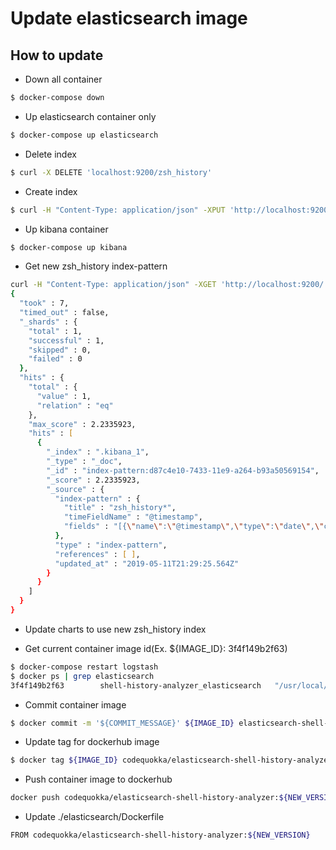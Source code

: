 # Update elasticsearch image

## How to update

- Down all container
```zsh
$ docker-compose down
```

- Up elasticsearch container only
```zsh
$ docker-compose up elasticsearch
```

- Delete index
```zsh
$ curl -X DELETE 'localhost:9200/zsh_history'
```

- Create index
```zsh
$ curl -H "Content-Type: application/json" -XPUT 'http://localhost:9200/zsh_history' -d @elasticsearch/mapping/zsh_history_mapping.json
```

- Up kibana container
```zsh
$ docker-compose up kibana
```

- Get new zsh_history index-pattern
```zsh
curl -H "Content-Type: application/json" -XGET 'http://localhost:9200/.kibana/_search?pretty' -d @elasticsearch/search/index_id.json
{
  "took" : 7,
  "timed_out" : false,
  "_shards" : {
    "total" : 1,
    "successful" : 1,
    "skipped" : 0,
    "failed" : 0
  },
  "hits" : {
    "total" : {
      "value" : 1,
      "relation" : "eq"
    },
    "max_score" : 2.2335923,
    "hits" : [
      {
        "_index" : ".kibana_1",
        "_type" : "_doc",
        "_id" : "index-pattern:d87c4e10-7433-11e9-a264-b93a50569154",
        "_score" : 2.2335923,
        "_source" : {
          "index-pattern" : {
            "title" : "zsh_history*",
            "timeFieldName" : "@timestamp",
            "fields" : "[{\"name\":\"@timestamp\",\"type\":\"date\",\"count\":0,\"scripted\":false,\"searchable\":true,\"aggregatable\":true,\"readFromDocValues\":true},{\"name\":\"_id\",\"type\":\"string\",\"count\":0,\"scripted\":false,\"searchable\":true,\"aggregatable\":true,\"readFromDocValues\":false},{\"name\":\"_index\",\"type\":\"string\",\"count\":0,\"scripted\":false,\"searchable\":true,\"aggregatable\":true,\"readFromDocValues\":false},{\"name\":\"_score\",\"type\":\"number\",\"count\":0,\"scripted\":false,\"searchable\":false,\"aggregatable\":false,\"readFromDocValues\":false},{\"name\":\"_source\",\"type\":\"_source\",\"count\":0,\"scripted\":false,\"searchable\":false,\"aggregatable\":false,\"readFromDocValues\":false},{\"name\":\"_type\",\"type\":\"string\",\"count\":0,\"scripted\":false,\"searchable\":true,\"aggregatable\":true,\"readFromDocValues\":false},{\"name\":\"executed_command\",\"type\":\"string\",\"count\":0,\"scripted\":false,\"searchable\":true,\"aggregatable\":true,\"readFromDocValues\":true},{\"name\":\"tags\",\"type\":\"string\",\"count\":0,\"scripted\":false,\"searchable\":true,\"aggregatable\":false,\"readFromDocValues\":false},{\"name\":\"tags.keyword\",\"type\":\"string\",\"count\":0,\"scripted\":false,\"searchable\":true,\"aggregatable\":true,\"readFromDocValues\":true}]"
          },
          "type" : "index-pattern",
          "references" : [ ],
          "updated_at" : "2019-05-11T21:29:25.564Z"
        }
      }
    ]
  }
}
```

- Update charts to use new zsh_history index

- Get current container image id(Ex. ${IMAGE_ID}: 3f4f149b2f63)
```zsh
$ docker-compose restart logstash
$ docker ps | grep elasticsearch
3f4f149b2f63        shell-history-analyzer_elasticsearch   "/usr/local/bin/dock…"   About an hour ago   Up About an hour    0.0.0.0:9200->9200/tcp, 0.0.0.0:9300->9300/tcp   elasticsearch
```

- Commit container image
```zsh
$ docker commit -m '${COMMIT_MESSAGE}' ${IMAGE_ID} elasticsearch-shell-history-analyzer:${NEW_VERSION}
```

- Update tag for dockerhub image
```zsh
$ docker tag ${IMAGE_ID} codequokka/elasticsearch-shell-history-analyzer:0.1.1
```

- Push container image to dockerhub
```zsh
docker push codequokka/elasticsearch-shell-history-analyzer:${NEW_VERSION}
```

- Update ./elasticsearch/Dockerfile
```zsh
FROM codequokka/elasticsearch-shell-history-analyzer:${NEW_VERSION}
```
